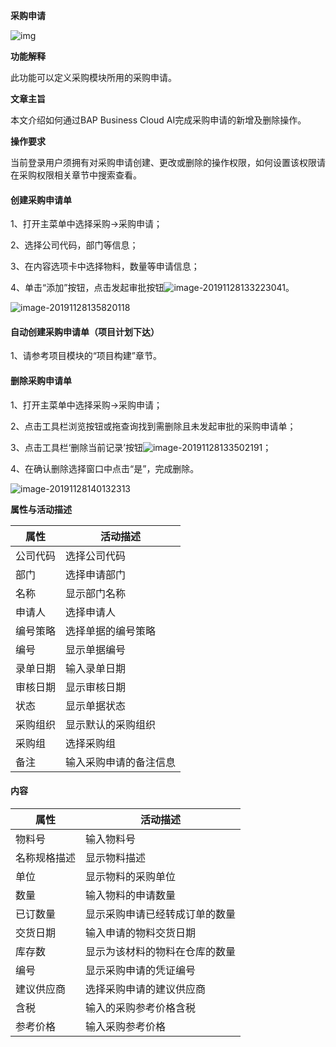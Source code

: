 **采购申请**

![img](file:///C:\Users\ADMINI~1\AppData\Local\Temp\msohtmlclip1\01\clip_image001.png)

**功能解释**

此功能可以定义采购模块所用的采购申请。

**文章主旨**

本文介绍如何通过BAP Business Cloud AI完成采购申请的新增及删除操作。

**操作要求**

当前登录用户须拥有对采购申请创建、更改或删除的操作权限，如何设置该权限请在采购权限相关章节中搜索查看。

#### 创建采购申请单

1、打开主菜单中选择采购->采购申请；

2、选择公司代码，部门等信息；

3、在内容选项卡中选择物料，数量等申请信息；

4、单击“添加”按钮，点击发起审批按钮![image-20191128133223041](C:\Users\Administrator\AppData\Roaming\Typora\typora-user-images\image-20191128133223041.png)。

![image-20191128135820118](D:\Backup\桌面\图片\采购申请1.jpg)

#### 自动创建采购申请单（项目计划下达）

1、请参考项目模块的“项目构建”章节。

#### 删除采购申请单

1、打开主菜单中选择采购->采购申请；

2、点击工具栏浏览按钮或拖查询找到需删除且未发起审批的采购申请单；

3、点击工具栏‘删除当前记录’按钮![image-20191128133502191](C:\Users\Administrator\AppData\Roaming\Typora\typora-user-images\image-20191128133502191.png)；

4、在确认删除选择窗口中点击“是”，完成删除。

![image-20191128140132313](D:\Backup\桌面\图片\采购申请2.png)

**属性与活动描述**

| 属性     | 活动描述               |
| -------- | ---------------------- |
| 公司代码 | 选择公司代码           |
| 部门     | 选择申请部门           |
| 名称     | 显示部门名称           |
| 申请人   | 选择申请人             |
| 编号策略 | 选择单据的编号策略     |
| 编号     | 显示单据编号           |
| 录单日期 | 输入录单日期           |
| 审核日期 | 显示审核日期           |
| 状态     | 显示单据状态           |
| 采购组织 | 显示默认的采购组织     |
| 采购组   | 选择采购组             |
| 备注     | 输入采购申请的备注信息 |

#### 内容

| **属性**     | **活动描述**                   |
| ------------ | ------------------------------ |
| 物料号       | 输入物料号                     |
| 名称规格描述 | 显示物料描述                   |
| 单位         | 显示物料的采购单位             |
| 数量         | 输入物料的申请数量             |
| 已订数量     | 显示采购申请已经转成订单的数量 |
| 交货日期     | 输入申请的物料交货日期         |
| 库存数       | 显示为该材料的物料在仓库的数量 |
| 编号         | 显示采购申请的凭证编号         |
| 建议供应商   | 选择采购申请的建议供应商       |
| 含税         | 输入的采购参考价格含税         |
| 参考价格     | 输入采购参考价格               |



 

 